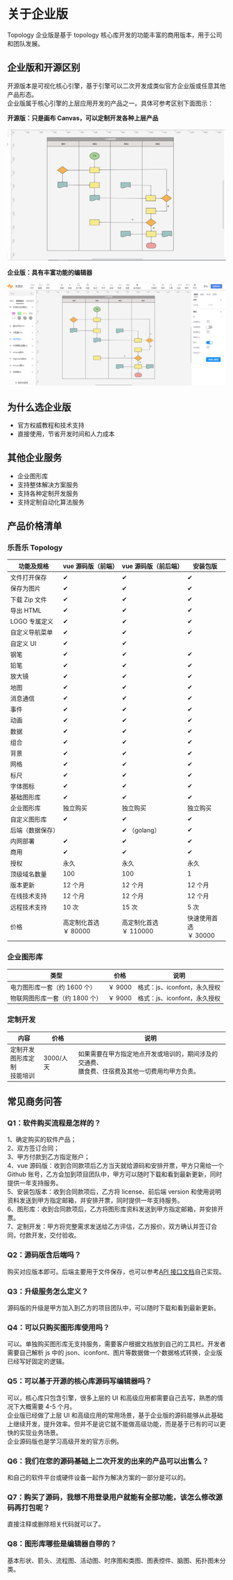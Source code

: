 # 关于企业版

Topology 企业版是基于 topology 核心库开发的功能丰富的商用版本，用于公司和团队发展。

## 企业版和开源区别

开源版本是可视化核心引擎，基于引擎可以二次开发成类似官方企业版或任意其他产品形态。  
企业版属于核心引擎的上层应用开发的产品之一。具体可参考区别下面图示：

**开源版：只是画布 Canvas，可以定制开发各种上层产品**

![开源核心库](/img/canvas.png)

**企业版：具有丰富功能的编辑器**

![企业版](/img/business.png)

## 为什么选企业版

- 官方权威教程和技术支持
- 直接使用，节省开发时间和人力成本

## 其他企业服务

- 企业图形库
- 支持整体解决方案服务
- 支持各种定制开发服务
- 支持定制自动化算法服务

## 产品价格清单

### 乐吾乐 Topology

| 功能及规格       | vue 源码版（前端）          | vue 源码版（前后端）         | 安装包版                    |
| ---------------- | --------------------------- | ---------------------------- | --------------------------- |
| 文件打开保存     | ✔                           | ✔                            | ✔                           |
| 保存为图片       | ✔                           | ✔                            | ✔                           |
| 下载 Zip 文件    | ✔                           | ✔                            | ✔                           |
| 导出 HTML        | ✔                           | ✔                            | ✔                           |
| LOGO 专属定义    | ✔                           | ✔                            | ✔                           |
| 自定义导航菜单   | ✔                           | ✔                            | ✔                           |
| 自定义 UI        | ✔                           | ✔                            |                             |
| 钢笔             | ✔                           | ✔                            | ✔                           |
| 铅笔             | ✔                           | ✔                            | ✔                           |
| 放大镜           | ✔                           | ✔                            | ✔                           |
| 地图             | ✔                           | ✔                            | ✔                           |
| 消息通信         | ✔                           | ✔                            | ✔                           |
| 事件             | ✔                           | ✔                            | ✔                           |
| 动画             | ✔                           | ✔                            | ✔                           |
| 数据             | ✔                           | ✔                            | ✔                           |
| 组合             | ✔                           | ✔                            | ✔                           |
| 背景             | ✔                           | ✔                            | ✔                           |
| 网格             | ✔                           | ✔                            | ✔                           |
| 标尺             | ✔                           | ✔                            | ✔                           |
| 字体图标         | ✔                           | ✔                            | ✔                           |
| 基础图形库       | ✔                           | ✔                            | ✔                           |
| 企业图形库       | 独立购买                    | 独立购买                     | 独立购买                    |
| 自定义图形库     | ✔                           | ✔                            | ✔                           |
| 后端（数据保存） |                             | ✔ （golang）                 | ✔                           |
| 内网部署         | ✔                           | ✔                            | ✔                           |
| 商用             | ✔                           | ✔                            | ✔                           |
| 授权             | 永久                        | 永久                         | 永久                        |
| 顶级域名数量     | 100                         | 100                          | 1                           |
| 版本更新         | 12 个月                     | 12 个月                      | 12 个月                     |
| 在线技术支持     | 12 个月                     | 12 个月                      | 12 个月                     |
| 远程技术支持     | 10 次                       | 15 次                        | 5 次                        |
| 价格             | 高定制化首选 <br />￥ 80000 | 高定制化首选 <br />￥ 110000 | 快速使用首选 <br />￥ 30000 |

### 企业图形库

| 类型                           | 价格    | 说明                         |
| ------------------------------ | ------- | ---------------------------- |
| 电力图形库一套（约 1600 个）   | ￥ 9000 | 格式：js、iconfont，永久授权 |
| 物联网图形库一套（约 1800 个） | ￥ 9000 | 格式：js、iconfont，永久授权 |

### 定制开发

| 内容                                     | 价格      | 说明                                                                                                  |
| ---------------------------------------- | --------- | ----------------------------------------------------------------------------------------------------- |
| 定制开发 <br />图形库定制 <br />技能培训 | 3000/人天 | 如果需要在甲方指定地点开发或培训的，期间涉及的交通费、 <br />膳食费、住宿费及其他一切费用均甲方负责。 |

## 常见商务问答

### Q1：软件购买流程是怎样的？

1、确定购买的软件产品；  
2、双方签订合同；  
3、甲方付款到乙方指定账户；  
4、vue 源码版：收到合同款项后乙方当天就给源码和安排开票，甲方只需给一个 Github 账号，乙方会加到项目团队中，甲方可以随时下载和看到最新更新，同时提供一年支持服务。  
5、安装包版本：收到合同款项后，乙方将 license、前后端 version 和使用说明资料发送到甲方指定邮箱，并安排开票，同时提供一年支持服务。  
6、图形库：收到合同款项后，乙方将图形库资料发送到甲方指定邮箱，并安排开票。  
7、定制开发：甲方将完整需求发送给乙方评估，乙方报价，双方确认并签订合同，付款开发，交付验收。

### Q2：源码版含后端吗？

购买对应版本即可。后端主要用于文件保存，也可以参考[API 接口文档](./commercial-api)自己实现。

### Q3：升级服务怎么定义？

源码版的升级是甲方加入到乙方的项目团队中，可以随时下载和看到最新更新。

### Q4：可以只购买图形库使用吗？

可以。单独购买图形库无支持服务，需要客户根据文档放到自己的工具栏。开发者需要自己解析 js 中的 json、iconfont、图片等数据做一个数据格式转换，企业版已经写好固定的逻辑。

### Q5：可以基于开源的核心库源码写编辑器吗？

可以，核心库只包含引擎，很多上层的 UI 和高级应用都需要自己去写，熟悉的情况下大概需要 4-5 个月。  
企业版已经做了上层 UI 和高级应用的常用场景，基于企业版的源码能够从此基础上继续开发，提升效率。但并不是说它就不能做高级功能，而是基于已有的可以更快的实现业务场景。  
企业源码版也是学习高级开发的官方示例。

### Q6：我们在您的源码基础上二次开发的出来的产品可以出售么？

和自己的软件平台或硬件设备一起作为解决方案的一部分是可以的。

### Q7：购买了源码，我想不用登录用户就能有全部功能，该怎么修改源码再打包呢？

直接注释或删除相关代码就可以了。

### Q8：图形库哪些是编辑器自带的？

基本形状、箭头、流程图、活动图、时序图和类图、图表控件、脑图、拓扑图未分类。

